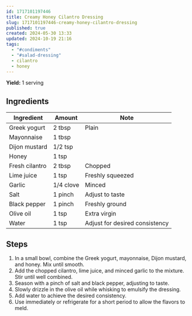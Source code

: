 ```yaml
---
id: 1717101197446
title: Creamy Honey Cilantro Dressing
slug: 1717101197446-creamy-honey-cilantro-dressing
published: true
created: 2024-05-30 13:33
updated: 2024-10-19 21:16
tags:
  - "#condiments"
  - "#salad-dressing"
  - cilantro
  - honey
---
```


**Yield:** 1 serving

## Ingredients

| Ingredient     | Amount    | Note                           |
| -------------- | --------- | ------------------------------ |
| Greek yogurt   | 2 tbsp    | Plain                          |
| Mayonnaise     | 1 tbsp    |                                |
| Dijon mustard  | 1/2 tsp   |                                |
| Honey          | 1 tsp     |                                |
| Fresh cilantro | 2 tbsp    | Chopped                        |
| Lime juice     | 1 tsp     | Freshly squeezed               |
| Garlic         | 1/4 clove | Minced                         |
| Salt           | 1 pinch   | Adjust to taste                |
| Black pepper   | 1 pinch   | Freshly ground                 |
| Olive oil      | 1 tsp     | Extra virgin                   |
| Water          | 1 tsp     | Adjust for desired consistency |

## Steps

1. In a small bowl, combine the Greek yogurt, mayonnaise, Dijon mustard, and honey. Mix until smooth.
2. Add the chopped cilantro, lime juice, and minced garlic to the mixture. Stir until well combined.
3. Season with a pinch of salt and black pepper, adjusting to taste.
4. Slowly drizzle in the olive oil while whisking to emulsify the dressing.
5. Add water to achieve the desired consistency.
6. Use immediately or refrigerate for a short period to allow the flavors to meld.
